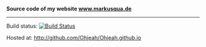 
**Source code of my website www.markusqua.de**

---

Build status: [![Build Status](https://travis-ci.org/Ohjeah/ohjeah.github.io-source.svg?branch=master)](https://travis-ci.org/Ohjeah/ohjeah.github.io-source)

Hosted at: http://github.com/Ohjeah/Ohjeah.github.io
